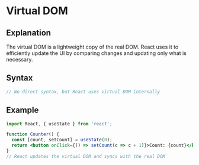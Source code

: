 # Virtual DOM

## Explanation
The virtual DOM is a lightweight copy of the real DOM. React uses it to efficiently update the UI by comparing changes and updating only what is necessary.

## Syntax
```jsx
// No direct syntax, but React uses virtual DOM internally
```

## Example
```jsx
import React, { useState } from 'react';

function Counter() {
  const [count, setCount] = useState(0);
  return <button onClick={() => setCount(c => c + 1)}>Count: {count}</button>;
}
// React updates the virtual DOM and syncs with the real DOM
``` 